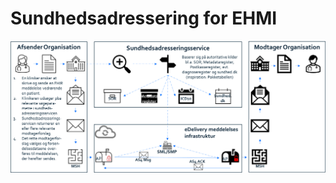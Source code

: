 # Sundhedsadressering for EHMI

![Sundhedsadresseringsservice](/docs/assets/images/3_EHMI_Sundhedsadresseringsservice.png)
